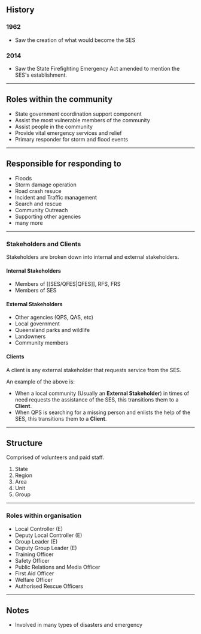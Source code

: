 
## History

### 1962

- Saw the creation of what would become the SES

### 2014

- Saw the State Firefighting Emergency Act amended to mention the SES's establishment.

---
## Roles within the community

- State government coordination support component
- Assist the most vulnerable members of the community
- Assist people in the community
- Provide vital emergency services and relief
- Primary responder for storm and flood events

---
## Responsible for responding to

- Floods
- Storm damage operation
- Road crash resuce
- Incident and Traffic management
- Search and rescue
- Community Outreach
- Supporting other agencies
- many more

---
### Stakeholders and Clients

Stakeholders are broken down into internal and external stakeholders.

#### Internal Stakeholders

- Members of [[SES/QFES|QFES]], RFS, FRS
- Members of SES

#### External Stakeholders

- Other agencies (QPS, QAS, etc)
- Local government
- Queensland parks and wildlife
- Landowners
- Community members

#### Clients

A client is any external stakeholder that requests service from the SES.

An example of the above is:
- When a local community (Usually an **External Stakeholder**) in times of need requests the assistance of the SES, this transitions them to a **Client**.
- When QPS is searching for a missing person and enlists the help of the SES, this transitions them to a **Client**.

---
## Structure

Comprised of volunteers and paid staff.

1) State
2) Region
3) Area
4) Unit
5) Group

---
### Roles within organisation

- Local Controller (E)
- Deputy Local Controller (E)
- Group Leader (E)
- Deputy Group Leader (E)
- Training Officer
- Safety Officer
- Public Relations and Media Officer
- First Aid Officer
- Welfare Officer
- Authorised Rescue Officers

---

## Notes

- Involved in many types of disasters and emergency